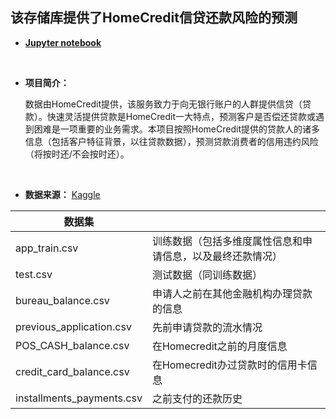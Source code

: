 
## 该存储库提供了HomeCredit信贷还款风险的预测

* **[Jupyter notebook](https://nbviewer.jupyter.org/github/kevinnate/Project/blob/master/Credit_default_risk_prediction/Home_Credit_V1.ipynb)**

&nbsp;

* **项目简介：**

    
    数据由HomeCredit提供，该服务致力于向无银行账户的人群提供信贷（贷款）。快速灵活提供贷款是HomeCredit一大特点，预测客户是否偿还贷款或遇到困难是一项重要的业务需求。本项目按照HomeCredit提供的贷款人的诸多信息（包括客户特征背景，以往贷款数据），预测贷款消费者的信用违约风险（将按时还/不会按时还）。
    

&nbsp;

* **数据来源：** [Kaggle](https://www.kaggle.com/c/home-credit-default-risk)



| 数据集 |  | 
| --- | --- | 
| app_train.csv | 训练数据（包括多维度属性信息和申请信息，以及最终还款情况） |
| test.csv | 测试数据（同训练数据）| 
| bureau_balance.csv | 申请人之前在其他金融机构办理贷款的信息 | 
| previous_application.csv| 先前申请贷款的流水情况 |
|POS_CASH_balance.csv  |  在Homecredit之前的月度信息|
| credit_card_balance.csv|  在Homecredit办过贷款时的信用卡信息|
| installments_payments.csv| 之前支付的还款历史 |
